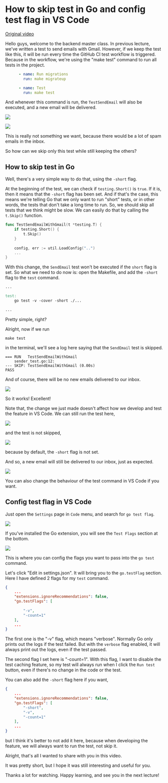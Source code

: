 # How to skip test in Go and config test flag in VS Code

[Original video](https://www.youtube.com/watch?v=0UwZGM9iqTE)

Hello guys, welcome to the backend master class. In previous lecture, we've
written a test to send emails with Gmail. However, if we keep the test
like this, it will be run every time the GitHub CI test workflow is
triggered. Because in the workflow, we're using the "make test" command
to run all tests in the project.

```yaml
      - name: Run migrations
        run: make migrateup

      - name: Test
        run: make test
```

And whenever this command is run, the `TestSendEmail` will also be executed,
and a new email will be delivered.

![](../images/part60/1.png)

![](../images/part60/2.png)

This is really not something we want, because there would be a lot of spam
emails in the inbox.

So how can we skip only this test while still keeping the others?

## How to skip test in Go

Well, there's a very simple way to do that, using the `-short` flag.

At the beginning of the test, we can check if `testing.Short()` is `true`.
If it is, then it means that the `-short` flag has been set. And if that's
the case, this means we're telling Go that we only want to run "short" 
tests, or in other words, the tests that don't take a long time to run.
So, we should skip all tests that we think might be slow. We can easily
do that by calling the `t.Skip()` function.

```go
func TestSendEmailWithGmail(t *testing.T) {
    if testing.Short() {
        t.Skip()
    }
    
    config, err := util.LoadConfig("..")
    ...
}
```

With this change, the `SendEmail` test won't be executed if the `short`
flag is set. So what we need to do now is: open the Makefile, and add
the `-short` flag to the `test` command.

```makefile
...

test:
	go test -v -cover -short ./...

...
```

Pretty simple, right?

Alright, now if we run

```shell
make test
```

in the terminal, we'll see a log here saying that the `SendEmail` test
is skipped.

```shell
=== RUN   TestSendEmailWithGmail
    sender_test.go:12: 
--- SKIP: TestSendEmailWithGmail (0.00s)
PASS
```

And of course, there will be no new emails delivered to our inbox.

![](../images/part60/3.png)

So it works! Excellent!

Note that, the change we just made doesn't affect how we develop and test
the feature in VS Code. We can still run the test here,

![](../images/part60/4.png)

and the test is not skipped,

![](../images/part60/5.png)

because by default, the `-short` flag is not set.

And so, a new email will still be delivered to our inbox, just as expected.

![](../images/part60/6.png)

You can also change the behaviour of the test command in VS Code if you
want.

## Config test flag in VS Code

Just open the `Settings` page in `Code` menu, and search for `go test
flag`.

![](../images/part60/7.png)

If you've installed the Go extension, you will see the `Test Flags` section
at the bottom.

![](../images/part60/8.png)

This is where you can config the flags you want to pass into the `go test`
command.

Let's click "Edit in settings.json". It will bring you to the `go.testFlag`
section. Here I have defined 2 flags for my `test` command.

```json
{
    ...
    "extensions.ignoreRecommendations": false,
    "go.testFlags": [
        
        "-v",
        "-count=1"
    ],
    ...
}
```

The first one is the "-v" flag, which means "verbose". Normally Go only
prints out the logs if the test failed. But with the `verbose` flag 
enabled, it will always print out the logs, even if the test passed.

The second flag I set here is "-count=1". With this flag, I want to 
disable the test caching feature, so my test will always run when I
click the `Run test` button, even if there's no change in the code
or the test.

You can also add the `-short` flag here if you want,

```json
{
    ...
    "extensions.ignoreRecommendations": false,
    "go.testFlags": [
        "-short",
        "-v",
        "-count=1"
    ],
    ...
}
```

but I think it's better to not add it here, because when developing the
feature, we will always want to run the test, not skip it.

Alright, that's all I wanted to share with you in this video.

It was pretty short, but I hope it was still interesting and useful for
you.

Thanks a lot for watching. Happy learning, and see you in the next 
lecture!